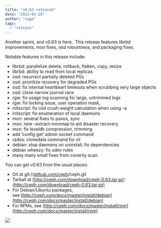 ```yaml
---
title: "v0.63 released"
date: "2013-05-29"
author: "sage"
tags: 
  - "release"
---
```


Another sprint, and v0.63 is here.  This release features librbd improvements, mon fixes, osd robustness, and packaging fixes.

Notable features in this release include:

- librbd: parallelize delete, rollback, flatten, copy, resize
- librbd: ability to read from local replicas
- osd: resurrect partially deleted PGs
- osd: prioritize recovery for degraded PGs
- osd: fix internal heartbeart timeouts when scrubbing very large objects
- osd: close narrow journal race
- rgw: fix usage log scanning for large, untrimmed logs
- rgw: fix locking issue, user operation mask,
- initscript: fix osd crush weight calculation when using -a
- initscript: fix enumeration of local daemons
- mon: several fixes to paxos, sync
- mon: new –extract-monmap to aid disaster recovery
- mon: fix leveldb compression, trimming
- add ‘config get’ admin socket command
- rados: clonedata command for cli
- debian: stop daemons on uninstall; fix dependencies
- debian wheezy: fix udev rules
- many many small fixes from coverity scan

You can get v0.63 from the usual places:

- Git at git://[github.com/ceph](http://github.com/ceph)/ceph.git
- Tarball at [http://ceph.com/download/ceph-0.63.tar.gz](http://ceph.com/download/ceph-0.63.tar.gz)
- For Debian/Ubuntu packages, see [http://ceph.com/docs/master/install/debian](http://ceph.com/docs/master/install/debian)
- For RPMs, see [http://ceph.com/docs/master/install/rpm](http://ceph.com/docs/master/install/rpm)

![](http://track.hubspot.com/__ptq.gif?a=268973&k=14&bu=http://ceph.com&r=http://ceph.com/releases/v0-63-released/&bvt=rss&p=wordpress)

